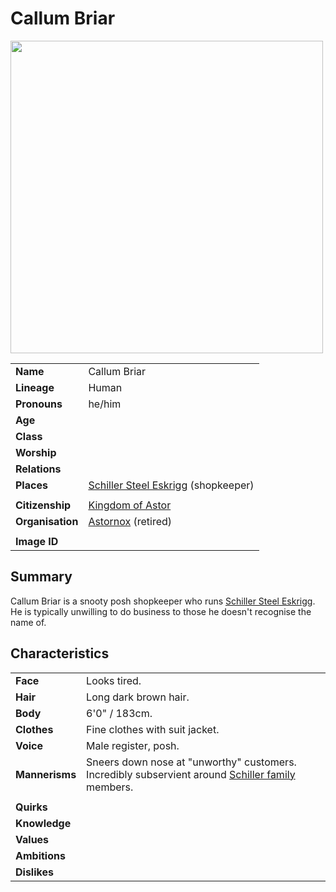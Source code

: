 # Callum Briar

<img src="https://raw.githubusercontent.com/jesskelsall/astarus-images/main/characters/portraits/imageid.png" height="500" />

|||
| --- | --- |
| **Name** | Callum Briar | character.3
| **Lineage** | Human |
| **Pronouns** | he/him |
| **Age** | |
| **Class** | |
| **Worship** | |
| **Relations** | |
| **Places** | [Schiller Steel Eskrigg](../places/buildings/shops/schiller-steel-eskrigg.md) (shopkeeper) |
|||
| **Citizenship** | [Kingdom of Astor](../civilisations/kingdom-of-astor/kingdom-of-astor.md) |
| **Organisation** | [Astornox](../organisations/astornox/astornox.md) (retired) |
|||
| **Image ID** | |

## Summary

Callum Briar is a snooty posh shopkeeper who runs [Schiller Steel Eskrigg](../places/buildings/shops/schiller-steel-eskrigg.md). He is typically unwilling to do business to those he doesn't recognise the name of.

## Characteristics

| | |
| --- | --- |
| **Face** | Looks tired. | characteristics.2
| **Hair** | Long dark brown hair. |
| **Body** | 6'0" / 183cm. |
| **Clothes** | Fine clothes with suit jacket. |
| **Voice** | Male register, posh. |
| **Mannerisms** | Sneers down nose at "unworthy" customers. Incredibly subservient around [Schiller family](../organisations/schiller-family.md) members. |
| | |
| **Quirks** | |
| **Knowledge** | |
| **Values** | |
| **Ambitions** | |
| **Dislikes** | |
